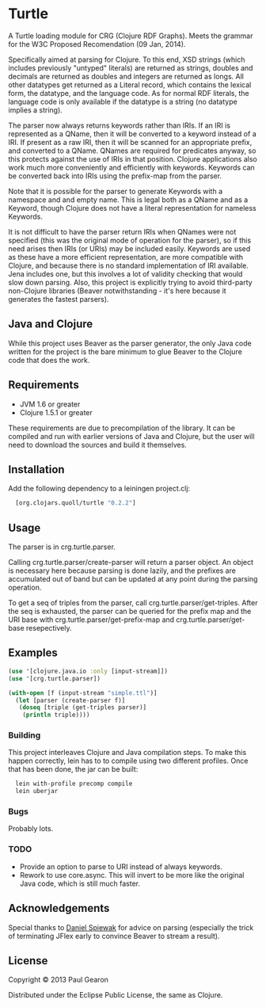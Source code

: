 # Turtle

A Turtle loading module for CRG (Clojure RDF Graphs). Meets the grammar for the W3C Proposed Recomendation (09 Jan, 2014).

Specifically aimed at parsing for Clojure. To this end, XSD strings (which includes previously
"untyped" literals) are returned as strings, doubles and decimals are returned as doubles and
integers are returned as longs. All other datatypes get returned as a Literal record, which
contains the lexical form, the datatype, and the language code. As for normal RDF literals,
the language code is only available if the datatype is a string (no datatype implies a string).

The parser now always returns keywords rather than IRIs.
If an IRI is represented as a QName, then it will be converted to a keyword instead of a IRI. If
present as a raw IRI, then it will be scanned for an appropriate prefix, and converted to a QName.
QNames are required for predicates anyway, so this protects against the use of IRIs in that position.
Clojure applications also work much more conveniently and efficiently with keywords. Keywords can be
converted back into IRIs using the prefix-map from the parser.

Note that it is possible for the parser to generate Keywords with a namespace and and empty name.
This is legal both as a QName and as a Keyword, though Clojure does not have a literal representation
for nameless Keywords.

It is not difficult to have the parser return IRIs when QNames were not specified (this was the original
mode of operation for the parser), so if this need arises then IRIs (or URIs) may  be included easily.
Keywords are used as these have a more efficient representation, are more compatible with Clojure, and
because there is no standard implementation of IRI available. Jena includes one, but this involves a lot
of validity checking that would slow down parsing. Also, this project is explicitly trying to avoid
third-party non-Clojure libraries (Beaver notwithstanding - it's here because it generates the fastest
parsers).

## Java and Clojure

While this project uses Beaver as the parser generator, the only Java code written for the project
is the bare minimum to glue Beaver to the Clojure code that does the work.

## Requirements

  * JVM 1.6 or greater
  * Clojure 1.5.1 or greater

These requirements are due to precompilation of the library. It can be compiled and run with earlier
versions of Java and Clojure, but the user will need to download the sources and build it themselves.

## Installation

Add the following dependency to a leiningen project.clj:
```clj
  [org.clojars.quoll/turtle "0.2.2"]
```

## Usage

The parser is in crg.turtle.parser.

Calling crg.turtle.parser/create-parser will return a parser object. An object is necessary here
because parsing is done lazily, and the prefixes are accumulated out of band but can be updated
at any point during the parsing operation.

To get a seq of triples from the parser, call crg.turtle.parser/get-triples. After the seq is
exhausted, the parser can be queried for the prefix map and the URI base with
crg.turtle.parser/get-prefix-map and crg.turtle.parser/get-base resepectively.

## Examples

```clj
(use '[clojure.java.io :only [input-stream]])
(use '[crg.turtle.parser])

(with-open [f (input-stream "simple.ttl")]
  (let [parser (create-parser f)]
   (doseq [triple (get-triples parser)]
    (println triple))))
```

### Building
This project interleaves Clojure and Java compilation steps. To make this happen correctly, lein has to to compile using two different profiles. Once that has been done, the jar can be built:

```bash
  lein with-profile precomp compile
  lein uberjar
```

### Bugs

Probably lots.

### TODO

  * Provide an option to parse to URI instead of always keywords.
  * Rework to use core.async. This will invert to be more like the original Java code, which is still much faster.

## Acknowledgements

Special thanks to [Daniel Spiewak](https://github.com/djspiewak "@djspiewak") for advice on parsing
(especially the trick of terminating JFlex early to convince Beaver to stream a result).

## License

Copyright © 2013 Paul Gearon

Distributed under the Eclipse Public License, the same as Clojure.
